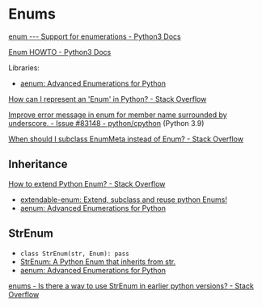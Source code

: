 # Enums
[enum --- Support for enumerations - Python3 Docs](https://docs.python.org/3/library/enum.html)

[Enum HOWTO - Python3 Docs](https://docs.python.org/3/howto/enum.html)

Libraries:
- [aenum: Advanced Enumerations for Python](https://github.com/ethanfurman/aenum)

[How can I represent an 'Enum' in Python? - Stack Overflow](https://stackoverflow.com/questions/36932/how-can-i-represent-an-enum-in-python)

[Improve error message in enum for member name surrounded by underscore. - Issue #83148 - python/cpython](https://github.com/python/cpython/issues/83148) (Python 3.9)

[When should I subclass EnumMeta instead of Enum? - Stack Overflow](https://stackoverflow.com/questions/43730305/when-should-i-subclass-enummeta-instead-of-enum)

## Inheritance
[How to extend Python Enum? - Stack Overflow](https://stackoverflow.com/questions/33679930/how-to-extend-python-enum)

- [extendable-enum: Extend, subclass and reuse python Enums!](https://github.com/gweesip/extendable-enum)
- [aenum: Advanced Enumerations for Python](https://github.com/ethanfurman/aenum)

## StrEnum
- `class StrEnum(str, Enum): pass`
- [StrEnum: A Python Enum that inherits from str.](https://github.com/irgeek/StrEnum)
- [aenum: Advanced Enumerations for Python](https://github.com/ethanfurman/aenum)

[enums - Is there a way to use StrEnum in earlier python versions? - Stack Overflow](https://stackoverflow.com/questions/75040733/is-there-a-way-to-use-strenum-in-earlier-python-versions)